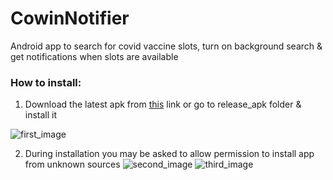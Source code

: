 # CowinNotifier
Android app to search for covid vaccine slots, turn on background search &amp; get notifications when slots are available


### How to install:
1. Download the latest apk from [this](release_apk) link or go to release_apk folder & install it

![first_image](https://user-images.githubusercontent.com/36126610/120018367-b1c7de00-c004-11eb-97a2-b704536d6152.jpg)

2. During installation you may be asked to allow permission to install app from unknown sources
![second_image](https://user-images.githubusercontent.com/36126610/120018620-0a977680-c005-11eb-929b-bd0b8f7766aa.jpg)
![third_image](https://user-images.githubusercontent.com/36126610/120019013-8c879f80-c005-11eb-89ba-07518e91486d.jpg)

